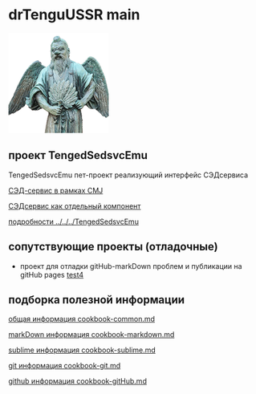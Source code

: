 # drTenguUSSR main

![avatar](images/tengu-port.png)

## проект TengedSedsvcEmu

TengedSedsvcEmu пет-проект реализующий интерфейс СЭДсервиса

[СЭД-сервис в рамках CMJ](https://sup.inttrust.ru:8446/prjdocs/master/specs/sedsvc/index.html)

[СЭДсервис как отдельный компонент](https://sup.inttrust.ru:8446/prjdocs/sedsvc/master/specs/sedsvc/index.html)

[подробности ../../../TengedSedsvcEmu](../../../TengedSedsvcEmu)

## сопутствующие проекты (отладочные)

- проект для отладки gitHub-markDown проблем
и публикации на gitHub pages
[test4](../../../test4)

## <a id="useful-info-links" /> подборка полезной информации

[общая информация cookbook-common.md](cookbook-common.md)

[markDown информация cookbook-markdown.md](cookbook-markdown.md)

[sublime информация cookbook-sublime.md](cookbook-sublime.md)

[git информация cookbook-git.md](cookbook-git.md)

[github информация cookbook-gitHub.md](cookbook-gitHub.md)
